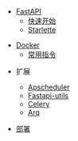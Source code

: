 * [FastAPI](fastapi/readme.md)
  * [快速开始](fastapi/Quick/readme.md)
  * [Starlette](fastapi/Starlette/readme.md)
    
[//]: # (  * [DevOps]&#40;fastapi/DevOps/readme.md&#41;)

[//]: # (    * [grafana]&#40;fastapi/DevOps/grafana.md&#41;)

[//]: # (    * [prometheus]&#40;fastapi/DevOps/prometheus.md&#41;)
    
  * [Docker](fastapi/Docker/readme.md)
    * [常用指令](fastapi/Docker/常用指令.md)
    
[//]: # (  * [Supervisor]&#40;fastapi/Supervisor/installer.md&#41;)

[//]: # (  * [数据库]&#40;fastapi/Database/连接数据库.md&#41;)
    
[//]: # (  * [设计模式]&#40;fastapi/Design/readme.md&#41;)

[//]: # (    * [脚手架]&#40;fastapi/Design/fastapi脚手架.md&#41;)
    
  * 扩展
    * [Apscheduler](fastapi/Extend/Apscheduler.md)
    * [Fastapi-utils](fastapi/Extend/fastapi-utils.md)
    * [Celery](fastapi/Extend/celery.md)
    * [Arq](fastapi/Extend/arq.md)

  * [部署](fastapi/Deploy/fastapi.md)



  
